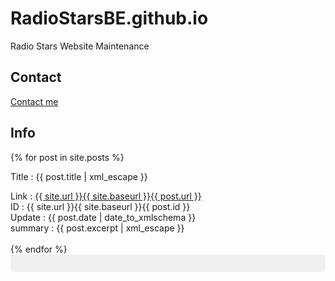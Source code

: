 # RadioStarsBE.github.io
Radio Stars Website Maintenance

## Contact ##
<a href="mailto:{{ 'example@example.com' | encode_email }}" title="Contact me">Contact me</a>

## Info ##

{% for post in site.posts %}
  <P>Title : {{ post.title | xml_escape }}</P>
  <div>Link : <a href="{{ site.url }}{{ site.baseurl }}{{ post.url }}">{{ site.url }}{{ site.baseurl }}{{ post.url }}</a></div>
  <div>ID : {{ site.url }}{{ site.baseurl }}{{ post.id }}</dic>
  <div>Update : {{ post.date | date_to_xmlschema }}</div>
  <div>summary : {{ post.excerpt | xml_escape }}</div>
  <br />
{% endfor %}

<div id="GitHubJSON" style="white-space: pre; font-family: monospace; background:#f0f0f0; padding:1em; border-radius:5px;"></div>  
<script>  
  // <!-- JSON "raw" injecté par Liquid dans une variable JS -->
  var data = {{ site.github | jsonify }};

  // <!-- Formatter et injecter dans le div -->
  document.getElementById('GitHubJSON').textContent = JSON.stringify(data, null, 2);  
</script>
